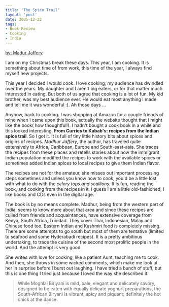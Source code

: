 ```yaml
---
title: 'The Spice Trail'
layout: 'post'
date: 2005-12-22
tags: 
- Book Review
- Cooking
- India
---
```

<!--more-->
<a href="http://www.amazon.com/From-Curries-Kebabs-Recipes-Indian/dp/0609607049/ref=sr_1_1?ie=UTF8&qid=1378654192&sr=8-1&keywords=spice+trail+madhur+jaffrey">by: Madur Jaffery</a>


 I am on my Christmas break these days. This year, I am cooking. It is something about time of from work, this time of the year, I always find myself new projects. <p>
This year I decided I would cook. I love cooking; my audience has dwindled over the years. My daughter and I aren't big eaters, or for that matter much interested in eating. But both of us agree that cooking is a lot of fun. My kid brother, was my best audience ever. He would eat most anything I made and tell me it was wonderful :). Ah those days ...<p> 
Anyhow, back to cooking. I was shopping at Amazon for a couple friends of mine when I came upon this book, actually the website thought that I might like the book( how thoughtful!). I hadn't bought a cook book in a while and this looked interesting, <strong>From Curries to Kabab's: recipes from the Indian spice trail</strong>. So I got it. It is full of tiny little history bits about spices and origins of recipes. <em>Madhur Jaffery</em>, the author, has traveled quite extensively to Africa, Caribbean, Europe and South-east-asia. She traces the recipes from these places and retells stories about how the immigrant Indian population modified the recipes to work with the available spices or sometimes added Indian spices to local recipes to give them Indian flavor. <p>
The recipes are not for the amateur, she misses out important processing steps sometimes and unless you know how to cook, you'd be a little lost with what to do with the <em>celery tops and scallions</em>. It is fun, reading the book, and cooking from the recipes in it, I guess I am a little old-fashioned, I like books and CDs even in the digital age. <p>
The book is by no means complete. Madhur, being from the western part of India, seems to know more about that area and since these recipes are culled from friends and acquaintances, have extensive coverage from Kenya, South Africa, Trinidad. They cover Thai, Indonesian, Malay and Chinese food too. Eastern Indian and Kashmiri food is completely missing. There are some attempts to go south but most of them are tentative (limited to seafood and some Hyderabadi recipes). It is a pretty ambitious undertaking, to trace the cuisine of the second most prolific people in the world. And the attempt is very good. <p>
She writes with love for cooking, like a patient Aunt, teaching me to cook. And then, she throws in some wicked comments, which make me look at her in surprise before I burst out laughing. I have tried a bunch of stuff, but this is one thing I tried just because I loved the way she described it. <p>
<blockquote>
While Moghlai Biriyani is mild, pale, elegant and delicately savory, designed to be eaten with equally delicate yoghurt preparations, the South-African Biryani is vibrant, spicy and piquant; definitely the hot chick at the dance.</blockquote>
